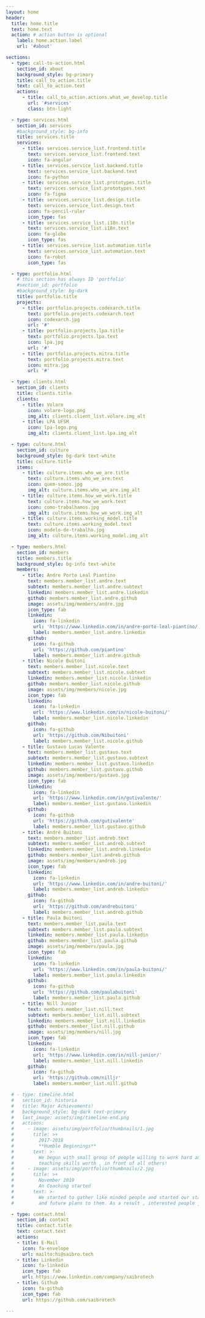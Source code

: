 ```yaml
---
layout: home
header:
  title: home.title
  text: home.text
  action: # action button is optional
    label: home.action.label
    url: '#about'

sections:
  - type: call-to-action.html
    section_id: about
    background_style: bg-primary
    title: call_to_action.title
    text: call_to_action.text 
    actions:
      - title: call_to_action.actions.what_we_develop.title
        url: '#services'
        class: btn-light

  - type: services.html
    section_id: services
    #background_style: bg-info
    title: services.title
    services:
      - title: services.service_list.frontend.title
        text: services.service_list.frontend.text
        icon: fa-angular
      - title: services.service_list.backend.title
        text: services.service_list.backend.text
        icon: fa-python
      - title: services.service_list.prototypes.title
        text: services.service_list.prototypes.text
        icon: fa-figma
      - title: services.service_list.design.title
        text: services.service_list.design.text
        icon: fa-pencil-ruler
        icon_type: fas
      - title: services.service_list.i18n.title
        text: services.service_list.i18n.text
        icon: fa-globe
        icon_type: fas
      - title: services.service_list.automation.title
        text: services.service_list.automation.text
        icon: fa-robot
        icon_type: fas

  - type: portfolio.html
    # this section has always ID 'portfolio'
    #section_id: portfolio
    #background_style: bg-dark
    title: portfolio.title
    projects:
      - title: portfolio.projects.codexarch.title
        text: portfolio.projects.codexarch.text
        icon: codexarch.jpg
        url: '#'
      - title: portfolio.projects.lpa.title
        text: portfolio.projects.lpa.text
        icon: lpa.jpg
        url: '#'
      - title: portfolio.projects.mitra.title
        text: portfolio.projects.mitra.text
        icon: mitra.jpg
        url: '#'

  - type: clients.html
    section_id: clients
    title: clients.title
    clients:
      - title: Volare
        icon: volare-logo.png
        img_alt: clients.client_list.volare.img_alt
      - title: LPA UFSM
        icon: lpa-logo.png
        img_alt: clients.client_list.lpa.img_alt

  - type: culture.html
    section_id: culture
    background_style: bg-dark text-white
    title: culture.title
    items:
      - title: culture.items.who_we_are.title
        text: culture.items.who_we_are.text
        icon: quem-somos.jpg
        img_alt: culture.items.who_we_are.img_alt
      - title: culture.items.how_we_work.title
        text: culture.items.how_we_work.text
        icon: como-trabalhamos.jpg
        img_alt: culture.items.how_we_work.img_alt
      - title: culture.items.working_model.title
        text: culture.items.working_model.text
        icon: modelo-de-trabalho.jpg
        img_alt: culture.items.working_model.img_alt

  - type: members.html
    section_id: members
    title: members.title
    background_style: bg-info text-white
    members:
      - title: Andre Porto Leal Piantino
        text: members.member_list.andre.text
        subtext: members.member_list.andre.subtext
        linkedin: members.member_list.andre.linkedin
        github: members.member_list.andre.github
        image: assets/img/members/andre.jpg
        icon_type: fab
        linkedin:
          icon: fa-linkedin
          url: 'https://www.linkedin.com/in/andre-porto-leal-piantino/'
          label: members.member_list.andre.linkedin
        github:
          icon: fa-github
          url: 'https://github.com/piantino'
          label: members.member_list.andre.github
      - title: Nicole Buitoni
        text: members.member_list.nicole.text
        subtext: members.member_list.nicole.subtext
        linkedin: members.member_list.nicole.linkedin
        github: members.member_list.nicole.github
        image: assets/img/members/nicole.jpg
        icon_type: fab
        linkedin:
          icon: fa-linkedin
          url: 'https://www.linkedin.com/in/nicole-buitoni/'
          label: members.member_list.nicole.linkedin
        github:
          icon: fa-github
          url: 'https://github.com/Nibuitoni'
          label: members.member_list.nicole.github
      - title: Gustavo Lucas Valente
        text: members.member_list.gustavo.text
        subtext: members.member_list.gustavo.subtext
        linkedin: members.member_list.gustavo.linkedin
        github: members.member_list.gustavo.github
        image: assets/img/members/gustavo.jpg
        icon_type: fab
        linkedin:
          icon: fa-linkedin
          url: 'https://www.linkedin.com/in/gutivalente/'
          label: members.member_list.gustavo.linkedin
        github:
          icon: fa-github
          url: 'https://github.com/gutivalente'
          label: members.member_list.gustavo.github
      - title: André Buitoni
        text: members.member_list.andreb.text
        subtext: members.member_list.andreb.subtext
        linkedin: members.member_list.andreb.linkedin
        github: members.member_list.andreb.github
        image: assets/img/members/andreb.jpg
        icon_type: fab
        linkedin:
          icon: fa-linkedin
          url: 'https://www.linkedin.com/in/andre-buitoni/'
          label: members.member_list.andreb.linkedin
        github:
          icon: fa-github
          url: 'https://github.com/andrebuitoni'
          label: members.member_list.andreb.github
      - title: Paula Buitoni
        text: members.member_list.paula.text
        subtext: members.member_list.paula.subtext
        linkedin: members.member_list.paula.linkedin
        github: members.member_list.paula.github
        image: assets/img/members/paula.jpg
        icon_type: fab
        linkedin:
          icon: fa-linkedin
          url: 'https://www.linkedin.com/in/paula-buitoni/'
          label: members.member_list.paula.linkedin
        github:
          icon: fa-github
          url: 'https://github.com/paulabuitoni'
          label: members.member_list.paula.github
      - title: Nill Junior
        text: members.member_list.nill.text
        subtext: members.member_list.nill.subtext
        linkedin: members.member_list.nill.linkedin
        github: members.member_list.nill.github
        image: assets/img/members/nill.jpg
        icon_type: fab
        linkedin:
          icon: fa-linkedin
          url: 'https://www.linkedin.com/in/nill-junior/'
          label: members.member_list.nill.linkedin
        github:
          icon: fa-github
          url: 'https://github.com/nilljr'
          label: members.member_list.nill.github

  # - type: timeline.html
  #   section_id: historia
  #   title: Major Achievements!
  #   background_style: bg-dark text-primary
  #   last_image: assets/img/timeline-end.png
  #   actions:
  #     - image: assets/img/portfolio/thumbnails/1.jpg
  #       title: >+
  #         2017-2018
  #         **Humble Beginnings**
  #       text: >-
  #         We begun with small group of people willing to work hard and make our
  #         teaching skills worth , in front of all others!
  #     - image: assets/img/portfolio/thumbnails/2.jpg
  #       title: >+
  #         November 2019
  #         An Coaching started
  #       text: >-
  #         We started to gather like minded people and started our stategies
  #         and future plans to them. As a result , interested people joined us!

  - type: contact.html
    section_id: contact
    title: contact.title
    text: contact.text
    actions:
    - title: E-Mail
      icon: fa-envelope
      url: mailto:hi@saibro.tech
    - title: Linkedin
      icon: fa-linkedin
      icon_type: fab
      url: https://www.linkedin.com/company/saibrotech
    - title: Github
      icon: fa-github
      icon_type: fab
      url: https://github.com/saibrotech

---
```

